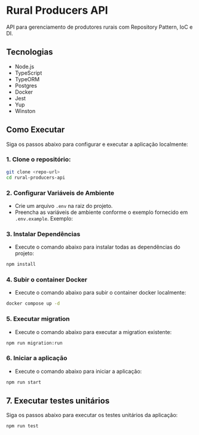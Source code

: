# Rural Producers API

API para gerenciamento de produtores rurais com Repository Pattern, IoC e DI.

## Tecnologias

- Node.js
- TypeScript
- TypeORM
- Postgres
- Docker
- Jest
- Yup
- Winston

## Como Executar

Siga os passos abaixo para configurar e executar a aplicação localmente:

### 1. Clone o repositório:

```bash
git clone <repo-url>
cd rural-producers-api
```

### 2. Configurar Variáveis de Ambiente

- Crie um arquivo `.env` na raiz do projeto.
- Preencha as variáveis de ambiente conforme o exemplo fornecido em `.env.example`. Exemplo:

### 3. Instalar Dependências

- Execute o comando abaixo para instalar todas as dependências do projeto:

```bash
npm install
```

### 4. Subir o container Docker

- Execute o comando abaixo para subir o container docker localmente:

```bash
docker compose up -d
```

### 5. Executar migration

- Execute o comando abaixo para executar a migration existente:

```bash
npm run migration:run
```

### 6. Iniciar a aplicação

- Execute o comando abaixo para iniciar a aplicação:

```bash
npm run start
```

## 7. Executar testes unitários

Siga os passos abaixo para executar os testes unitários da aplicação:

```bash
npm run test
```
